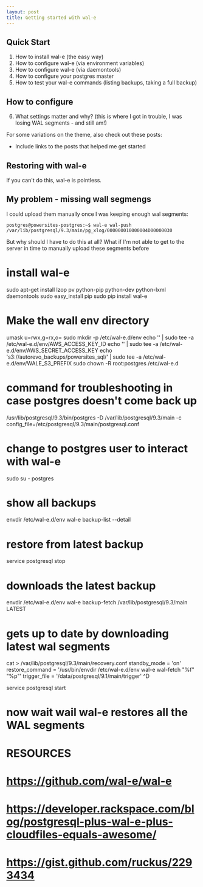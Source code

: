 ```yaml
---
layout: post
title: Getting started with wal-e
---
```


## Quick Start

1. How to install wal-e (the easy way)
2. How to configure wal-e (via environment variables)
3. How to configure wal-e (via daemontools)
4. How to configure your postgres master
5. How to test your wal-e commands (listing backups, taking a full backup)

## How to configure

6. What settings matter and why? (this is where I got in trouble, I was losing WAL segments - and still am!)

For some variations on the theme, also check out these posts:

- Include links to the posts that helped me get started

## Restoring with wal-e

If you can't do this, wal-e is pointless.

## My problem - missing wall segmengs

I could upload them manually once I was keeping enough wal segments:

```
postgres@powersites-postgres:~$ wal-e wal-push /var/lib/postgresql/9.3/main/pg_xlog/000000010000004D00000030
```

But why should I have to do this at all? What if I'm not able to get to the server in time to manually upload
these segments before



# install wal-e
sudo apt-get install lzop pv python-pip python-dev python-lxml daemontools
sudo easy_install pip
sudo pip install wal-e

# Make the wall env directory
umask u=rwx,g=rx,o=
sudo mkdir -p /etc/wal-e.d/env
echo '<your access key id>' | sudo tee -a /etc/wal-e.d/env/AWS_ACCESS_KEY_ID
echo '<your secret access key>' | sudo tee -a /etc/wal-e.d/env/AWS_SECRET_ACCESS_KEY
echo 's3://autorevo_backups/powersites_sql/' | sudo tee -a /etc/wal-e.d/env/WALE_S3_PREFIX
sudo chown -R root:postgres /etc/wal-e.d

# command for troubleshooting in case postgres doesn't come back up
/usr/lib/postgresql/9.3/bin/postgres -D /var/lib/postgresql/9.3/main -c config_file=/etc/postgresql/9.3/main/postgresql.conf

# change to postgres user to interact with wal-e
sudo su - postgres

# show all backups
envdir /etc/wal-e.d/env wal-e backup-list --detail

# restore from latest backup
service postgresql stop
# downloads the latest backup
envdir /etc/wal-e.d/env wal-e backup-fetch /var/lib/postgresql/9.3/main LATEST

# gets up to date by downloading latest wal segments
cat > /var/lib/postgresql/9.3/main/recovery.conf
standby_mode     = 'on'
restore_command  = '/usr/bin/envdir /etc/wal-e.d/env wal-e wal-fetch "%f" "%p"'
trigger_file     = '/data/postgresql/9.1/main/trigger'
^D

service postgresql start
# now wait wail wal-e restores all the WAL segments

# RESOURCES
# https://github.com/wal-e/wal-e
# https://developer.rackspace.com/blog/postgresql-plus-wal-e-plus-cloudfiles-equals-awesome/
# https://gist.github.com/ruckus/2293434

